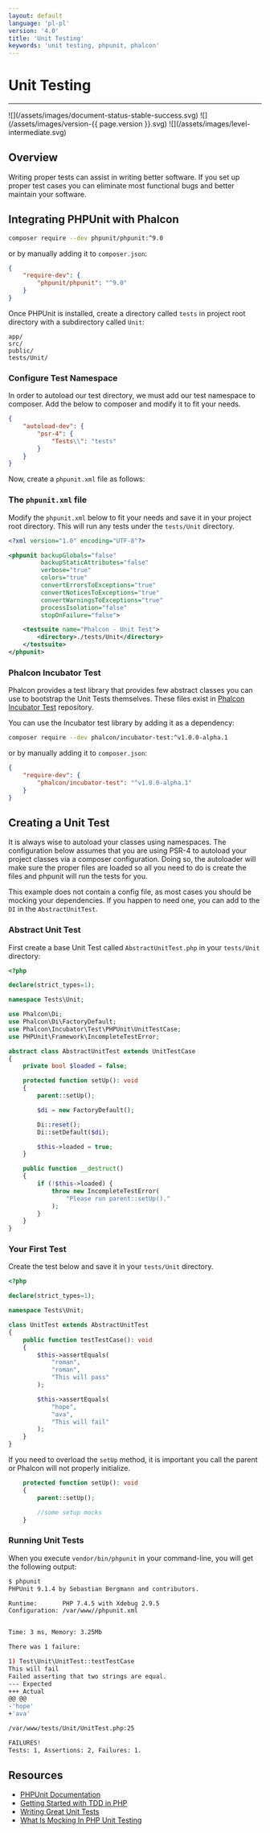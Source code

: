 ```yaml
---
layout: default
language: 'pl-pl'
version: '4.0'
title: 'Unit Testing'
keywords: 'unit testing, phpunit, phalcon'
---
```

# Unit Testing
<hr />
![](/assets/images/document-status-stable-success.svg) ![](/assets/images/version-{{ page.version }}.svg) ![](/assets/images/level-intermediate.svg)

## Overview

Writing proper tests can assist in writing better software. If you set up proper test cases you can eliminate most functional bugs and better maintain your software.

## Integrating PHPUnit with Phalcon

```bash
composer require --dev phpunit/phpunit:^9.0
```

or by manually adding it to `composer.json`:

```json
{
    "require-dev": {
        "phpunit/phpunit": "^9.0"
    }
}
```

Once PHPUnit is installed, create a directory called `tests` in project root directory with a subdirectory called `Unit`:

```
app/
src/
public/
tests/Unit/
```

### Configure Test Namespace

In order to autoload our test directory, we must add our test namespace to composer. Add the below to composer and modify it to fit your needs.

```json
{
    "autoload-dev": {
        "psr-4": {
            "Tests\\": "tests"
        }
    }
}
```

Now, create a `phpunit.xml` file as follows:

### The `phpunit.xml` file

Modify the `phpunit.xml` below to fit your needs and save it in your project root directory. This will run any tests under the `tests/Unit` directory.

```xml
<?xml version="1.0" encoding="UTF-8"?>

<phpunit backupGlobals="false"
         backupStaticAttributes="false"
         verbose="true"
         colors="true"
         convertErrorsToExceptions="true"
         convertNoticesToExceptions="true"
         convertWarningsToExceptions="true"
         processIsolation="false"
         stopOnFailure="false">

    <testsuite name="Phalcon - Unit Test">
        <directory>./tests/Unit</directory>
    </testsuite>
</phpunit>
```

### Phalcon Incubator Test

Phalcon provides a test library that provides few abstract classes you can use to bootstrap the Unit Tests themselves. These files exist in [Phalcon Incubator Test](https://github.com/phalcon/incubator-test) repository.

You can use the Incubator test library by adding it as a dependency:

```bash
composer require --dev phalcon/incubator-test:^v1.0.0-alpha.1
```

or by manually adding it to `composer.json`:

```json
{
    "require-dev": {
        "phalcon/incubator-test": "^v1.0.0-alpha.1"
    }
}
```

## Creating a Unit Test

It is always wise to autoload your classes using namespaces. The configuration below assumes that you are using PSR-4 to autoload your project classes via a composer configuration. Doing so, the autoloader will make sure the proper files are loaded so all you need to do is create the files and phpunit will run the tests for you.

This example does not contain a config file, as most cases you should be mocking your dependencies. If you happen to need one, you can add to the `DI` in the `AbstractUnitTest`.

### Abstract Unit Test
First create a base Unit Test called `AbstractUnitTest.php` in your `tests/Unit` directory:

```php
<?php

declare(strict_types=1);

namespace Tests\Unit;

use Phalcon\Di;
use Phalcon\Di\FactoryDefault;
use Phalcon\Incubator\Test\PHPUnit\UnitTestCase;
use PHPUnit\Framework\IncompleteTestError;

abstract class AbstractUnitTest extends UnitTestCase
{
    private bool $loaded = false;

    protected function setUp(): void
    {
        parent::setUp();

        $di = new FactoryDefault();

        Di::reset();
        Di::setDefault($di);

        $this->loaded = true;
    }

    public function __destruct()
    {
        if (!$this->loaded) {
            throw new IncompleteTestError(
                "Please run parent::setUp()."
            );
        }
    }
}
```

### Your First Test

Create the test below and save it in your `tests/Unit` directory.

```php
<?php

declare(strict_types=1);

namespace Tests\Unit;

class UnitTest extends AbstractUnitTest
{
    public function testTestCase(): void
    {
        $this->assertEquals(
            "roman",
            "roman",
            "This will pass"
        );

        $this->assertEquals(
            "hope",
            "ava",
            "This will fail"
        );
    }
}
```

If you need to overload the `setUp` method, it is important you call the parent or Phalcon will not properly initialize.
```php
    protected function setUp(): void
    {
        parent::setUp();

        //some setup mocks
    }

```

### Running Unit Tests

When you execute `vendor/bin/phpunit` in your command-line, you will get the following output:

```bash
$ phpunit
PHPUnit 9.1.4 by Sebastian Bergmann and contributors.

Runtime:       PHP 7.4.5 with Xdebug 2.9.5
Configuration: /var/www//phpunit.xml


Time: 3 ms, Memory: 3.25Mb

There was 1 failure:

1) Test\Unit\UnitTest::testTestCase
This will fail
Failed asserting that two strings are equal.
--- Expected
+++ Actual
@@ @@
-'hope'
+'ava'

/var/www/tests/Unit/UnitTest.php:25

FAILURES!
Tests: 1, Assertions: 2, Failures: 1.
```

## Resources
- [PHPUnit Documentation](https://phpunit.de/documentation.html)
- [Getting Started with TDD in PHP](https://www.sitepoint.com/re-introducing-phpunit-getting-started-tdd-php/)
- [Writing Great Unit Tests](https://blog.stevensanderson.com/2009/08/24/writing-great-unit-tests-best-and-worst-practises/)
- [What Is Mocking In PHP Unit Testing](https://www.clariontech.com/blog/what-is-mocking-in-php-unit-testing)
